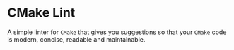 # CMake Lint

A simple linter for `CMake` that gives you suggestions so that your `CMake` code is modern, concise, readable and maintainable. 
